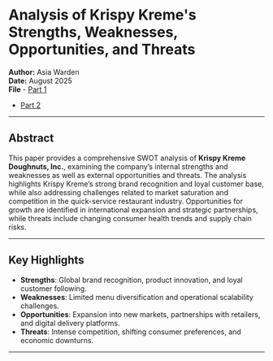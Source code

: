 # Analysis of Krispy Kreme's Strengths, Weaknesses, Opportunities, and Threats

**Author:** Asia Warden  
**Date:** August 2025  
**File** - [Part 1](KrispyKreme_SWOT_Analysis_Part1.pdf)  
- [Part 2](KrispyKreme_SWOT_Analysis_Part2.pdf)

---

##  Abstract
This paper provides a comprehensive SWOT analysis of **Krispy Kreme Doughnuts, Inc.**, examining the company’s internal strengths and weaknesses as well as external opportunities and threats. The analysis highlights Krispy Kreme’s strong brand recognition and loyal customer base, while also addressing challenges related to market saturation and competition in the quick-service restaurant industry. Opportunities for growth are identified in international expansion and strategic partnerships, while threats include changing consumer health trends and supply chain risks.

---

##  Key Highlights
- **Strengths**: Global brand recognition, product innovation, and loyal customer following.  
- **Weaknesses**: Limited menu diversification and operational scalability challenges.  
- **Opportunities**: Expansion into new markets, partnerships with retailers, and digital delivery platforms.  
- **Threats**: Intense competition, shifting consumer preferences, and economic downturns.  

---

